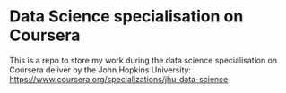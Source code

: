 # Data Science specialisation on Coursera

This is a repo to store my work during the data science specialisation on Coursera deliver by the John Hopkins University: https://www.coursera.org/specializations/jhu-data-science
